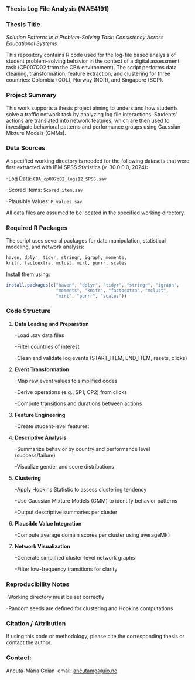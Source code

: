 ### Thesis Log File Analysis (MAE4191)

### Thesis Title 

*Solution Patterns in a Problem-Solving Task: Consistency Across Educational Systems*

This repository contains R code used for the log-file based analysis of student problem-solving behavior in the context of a digital assessment task (CP007Q02 from the CBA environment). The script performs data cleaning, transformation, feature extraction, and clustering for three countries: Colombia (COL), Norway (NOR), and Singapore (SGP).

### Project Summary

This work supports a thesis project aiming to understand how students solve a traffic network task by analyzing log file interactions. Students' actions are translated into network features, which are then used to investigate behavioral patterns and performance groups using Gaussian Mixture Models (GMMs).

### Data Sources

A specified working directory is needed for the following datasets that were first extracted with IBM SPSS Statistics (v. 30.0.0.0, 2024):

-Log Data: `CBA_cp007q02_logs12_SPSS.sav`

-Scored Items: `Scored_item.sav`

-Plausible Values: `P_values.sav`

All data files are assumed to be located in the specified working directory.

### Required R Packages

The script uses several packages for data manipulation, statistical modeling, and network analysis:

```r
haven, dplyr, tidyr, stringr, igraph, moments,
knitr, factoextra, mclust, mirt, purrr, scales
```

Install them using:

```r
install.packages(c("haven", "dplyr", "tidyr", "stringr", "igraph",
                   "moments", "knitr", "factoextra", "mclust",
                   "mirt", "purrr", "scales"))
```

### Code Structure

1. **Data Loading and Preparation**

   -Load .sav data files

   -Filter countries of interest

   -Clean and validate log events (START\_ITEM, END\_ITEM, resets, clicks)

2. **Event Transformation**

   -Map raw event values to simplified codes

   -Derive operations (e.g., SP1, CP2) from clicks

   -Compute transitions and durations between actions

3. **Feature Engineering**

   -Create student-level features:

4. **Descriptive Analysis**

   -Summarize behavior by country and performance level (success/failure)

   -Visualize gender and score distributions

5. **Clustering**

   -Apply Hopkins Statistic to assess clustering tendency

   -Use Gaussian Mixture Models (GMM) to identify behavior patterns

   -Output descriptive summaries per cluster

6. **Plausible Value Integration**

   -Compute average domain scores per cluster using averageMI()

7. **Network Visualization**

   -Generate simplified cluster-level network graphs

   -Filter low-frequency transitions for clarity

### Reproducibility Notes

-Working directory must be set correctly

-Random seeds are defined for clustering and Hopkins computations

### Citation / Attribution

If using this code or methodology, please cite the corresponding thesis or contact the author.

### Contact: 

Ancuta-Maria Goian  email: [ancutamg@uio.no](mailto:ancutamg@uio.no)

